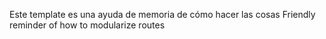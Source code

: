 Este template es una ayuda de memoria de cómo hacer las cosas
Friendly reminder of how to modularize routes
